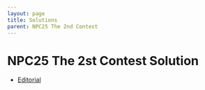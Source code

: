 ```yaml
---
layout: page
title: Solutions
parent: NPC25 The 2nd Contest
---
```


# NPC25 The 2st Contest Solution

- [Editorial](/npc/25sp/second/solution/NPC2025_2nd_Editorial.pdf)

